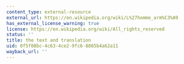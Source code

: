 ```yaml
---
content_type: external-resource
external_url: https://en.wikipedia.org/wiki/L%27homme_arm%C3%A9
has_external_license_warning: true
license: https://en.wikipedia.org/wiki/All_rights_reserved
status: ''
title: the text and translation
uid: 0f5f08bc-4c63-4ce2-9fc6-8865b4a62a11
wayback_url: ''
---
```

